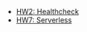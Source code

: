 - [HW2: Healthcheck](https://github.com/kuskarov/hse-cloud-computing/tree/master/hw2-healthcheck)
- [HW7: Serverless](https://github.com/kuskarov/hse-cloud-computing/tree/master/hw7-serverless)

